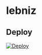 # lebniz


## Deploy
[![Deploy](https://www.herokucdn.com/deploy/button.png)](https://heroku.com/deploy?template=https://github.com/akavscode/lebniz/tree/main)
